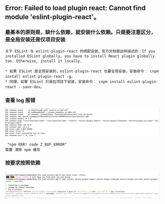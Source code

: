 ## Error: Failed to load plugin react: Cannot find module 'eslint-plugin-react'。

### 最基本的原则是，缺什么依赖，就安装什么依赖。只是要注意区分，是全局安装还是仅项目安装
```
关于 ESLint 与 eslint-plugin-react 的搭配安装，官方文档是这样描述的：If you installed ESLint globally, you have to install React plugin globally too. Otherwise, install it locally.

* 如果 ESLint 是全局安装的，eslint-plugin-react 也要全局安装，安装命令： cnpm install eslint-plugin-react -g。
* 同理，如果 ESLint 只是在项目下安装，安装命令： cnpm install eslint-plugin-react --save-dev。
```

### 查看 log 报错
![log](./log.png)
```
 "npm ERR! code Z_BUF_ERROR"
需要 清除 npm 缓存
```

### 按要求按照依赖
![安装](./eslint.png)


